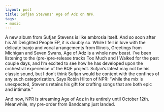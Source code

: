 ```yaml
---
layout: post
title: Sufjan Stevens' Age of Adz on NPR
tags:
- music
---
```

A new album from Sufjan Stevens is like ambrosia itself. And so soon after his All Delighted People EP, it is doubly so. While I fell in love with the delicate banjo and vocal arrangements from Illinois, Greetings from Michigan and Seven Swans, Age of Adz is a whole new beast. I’ve been listening to the (pre-)pre-release tracks Too Much and I Walked for the past couple days, and I’m excited to see how he has developed upon the orchestral experience of the BQE project. Sufjan’s latest may not be his classic sound, but I don’t think Sufjan would be content with the confines of any such categorization. Says Robin Hilton of NPR: “while the mix is unexpected, Stevens retains his gift for crafting songs that are both epic and intimate.”

And now, NPR is streaming Age of Adz in its entirely until October 12th. Meanwhile, my pre-order from Bandcamp just landed.
